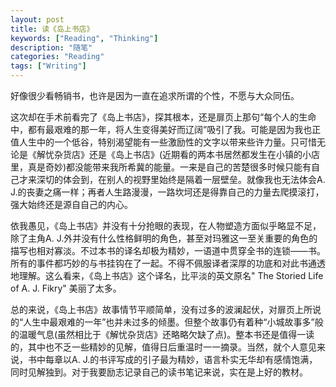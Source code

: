 ```yaml
---
layout: post
title: 读《岛上书店》
keywords: ["Reading", "Thinking"]
description: "随笔"
categories: "Reading"
tags: ["Writing"]
---
```

好像很少看畅销书，也许是因为一直在追求所谓的个性，不愿与大众同伍。

这次却在手术前看完了《岛上书店》，探其根本，还是扉页上那句“每个人的生命中，都有最艰难的那一年，将人生变得美好而辽阔”吸引了我。可能是因为我也正值人生中的一个低谷，特别渴望能有一些激励性的文字以带来些许力量。只可惜无论是《解忧杂货店》还是《岛上书店》(近期看的两本书居然都发生在小镇的小店里，真是奇妙)都没能带来我所希冀的能量。一来是自己的苦楚很多时候只能有自己才来深切的体会到，在别人的视野里始终是隔着一层壁垒。就像我也无法体会A. J.的丧妻之痛一样；再者人生路漫漫，一路坎坷还是得靠自己的力量去爬摸滚打，强大始终还是源自自己的内心。

依我愚见，《岛上书店》并没有十分抢眼的表现，在人物塑造方面似乎略显不足，除了主角A. J.外并没有什么性格鲜明的角色，甚至对玛雅这一至关重要的角色的描写也相对寡淡。不过本书的译名却极为精妙，一语道中贯穿全书的连锁——书。所有的事件都巧妙的与书挂钩在了一起。不得不佩服译者深厚的功底和对此书通透地理解。这么看来，《岛上书店》这个译名，比平淡的英文原名" The Storied Life of A. J. Fikry" 美丽了太多。

总的来说，《岛上书店》故事情节平顺简单，没有过多的波澜起伏，对扉页上所说的“人生中最艰难的一年”也并未过多的倾墨。但整个故事仍有着种“小城故事多”般的温暖气息(虽然相比于《解忧杂货店》还略略欠缺了点)。整本书还是值得一读的，其中也不乏一些精妙的见解，值得日后重温时一一摘录。当然，就个人意见来说，书中每章以A. J.的书评写成的引子最为精妙，语言朴实无华却有感情饱满，同时见解独到。对于我要励志记录自己的读书笔记来说，实在是上好的教材。

